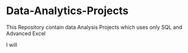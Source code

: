 # Data-Analytics-Projects
This Repository contain data Analysis Projects which uses only SQL and Advanced Excel

I will 
